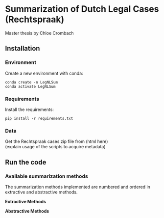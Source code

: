 # Summarization of Dutch Legal Cases (Rechtspraak)
Master thesis by Chloe Crombach

## Installation
### Environment
Create a new environment with conda:
```
conda create -n LegNLSum
conda activate LegNLSum
```

### Requirements
Install the requirements:

```
pip install -r requirements.txt
```

### Data
Get the Rechtspraak cases zip file from (html here) \
(explain usage of the scripts to acquire metadata)

## Run the code

### Available summarization methods
The summarization methods implemented are numbered and ordered in extractive and abstractive methods.

<b> Extractive Methods </b>

<b> Abstractive Methods </b>